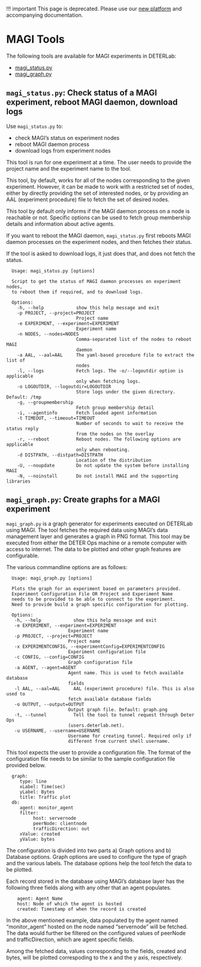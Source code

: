 
!!! important
    This page is deprecated. Please use our <a href="https://launch.mod.deterlab.net/">new platform</a> and accompanying documentation.
 
# MAGI Tools

The following tools are available for MAGI experiments in DETERLab:

<ul>
  <li><a href="#magi_status.py">magi_status.py</a></li>
  <li><a href="#magi_graph.py">magi_graph.py</a></li>
  
</ul>

## <a id="magi_status.py"></a>``magi_status.py``: Check status of a MAGI experiment, reboot MAGI daemon, download logs

Use ```magi_status.py``` to:

* check MAGI’s status on experiment nodes
* reboot MAGI daemon process
* download logs from experiment nodes

This tool is run for one experiment at a time. The user needs to provide the project name and the experiment name to the tool.

This tool, by default, works for all of the nodes corresponding to the given experiment. However, it can be made to work with a restricted set of nodes, either by directly providing the set of interested nodes, or by providing an AAL (experiment procedure) file to fetch the set of desired nodes.

This tool by default only informs if the MAGI daemon process on a node is reachable or not. Specific options can be used to fetch group membership details and information about active agents.

If you want to reboot the MAGI daemon, ```magi_status.py``` first reboots MAGI daemon processes on the experiment nodes, and then fetches their status.

If the tool is asked to download logs, it just does that, and does not fetch the status.

```
  Usage: magi_status.py [options]

  Script to get the status of MAGI daemon processes on experiment nodes,
  to reboot them if required, and to download logs.

  Options:
    -h, --help            show this help message and exit
    -p PROJECT, --project=PROJECT
                          Project name
    -e EXPERIMENT, --experiment=EXPERIMENT
                          Experiment name
    -n NODES, --nodes=NODES
                          Comma-separated list of the nodes to reboot MAGI
                          daemon
    -a AAL, --aal=AAL     The yaml-based procedure file to extract the list of
                          nodes
    -l, --logs            Fetch logs. The -o/--logoutdir option is applicable
                          only when fetching logs.
    -o LOGOUTDIR, --logoutdir=LOGOUTDIR
                          Store logs under the given directory. Default: /tmp
    -g, --groupmembership
                          Fetch group membership detail
    -i, --agentinfo       Fetch loaded agent information
    -t TIMEOUT, --timeout=TIMEOUT
                          Number of seconds to wait to receive the status reply
                          from the nodes on the overlay
    -r, --reboot          Reboot nodes. The following options are applicable
                          only when rebooting.
    -d DISTPATH, --distpath=DISTPATH
                          Location of the distribution
    -U, --noupdate        Do not update the system before installing MAGI
    -N, --noinstall       Do not install MAGI and the supporting libraries

```

## <a id="magi_graph.py"></a>``magi_graph.py``: Create graphs for a MAGI experiment

``magi_graph.py`` is a graph generator for experiments executed on DETERLab using MAGI. The tool fetches the required data using MAGI’s data management layer and generates a graph in PNG format. This tool may be executed from either the DETER Ops machine or a remote computer with access to internet. The data to be plotted and other graph features are configurable.

The various commandline options are as follows:

```
  Usage: magi_graph.py [options]

  Plots the graph for an experiment based on parameters provided.
  Experiment Configuration File OR Project and Experiment Name
  needs to be provided to be able to connect to the experiment.
  Need to provide build a graph specific configuration for plotting.

  Options:
   -h, --help            show this help message and exit
   -e EXPERIMENT, --experiment=EXPERIMENT
                       Experiment name
   -p PROJECT, --project=PROJECT
                       Project name
   -x EXPERIMENTCONFIG, --experimentConfig=EXPERIMENTCONFIG
                       Experiment configuration file
   -c CONFIG, --config=CONFIG
                       Graph configuration file
   -a AGENT, --agent=AGENT
                       Agent name. This is used to fetch available database
                       fields
   -l AAL, --aal=AAL     AAL (experiment procedure) file. This is also used to
                       fetch available database fields
   -o OUTPUT, --output=OUTPUT
                       Output graph file. Default: graph.png
   -t, --tunnel          Tell the tool to tunnel request through Deter Ops
                       (users.deterlab.net).
   -u USERNAME, --username=USERNAME
                       Username for creating tunnel. Required only if
                       different from current shell username.
```

This tool expects the user to provide a configuration file. The format of the configuration file needs to be similar to the sample configuration file provided below.

```
  graph:
     type: line
     xLabel: Time(sec)
     yLabel: Bytes
     title: Traffic plot
  db:
     agent: monitor_agent
     filter:
          host: servernode
          peerNode: clientnode
          trafficDirection: out
     xValue: created
     yValue: bytes
```

The configuration is divided into two parts a) Graph options and b) Database options. Graph options are used to configure the type of graph and the various labels. The database options help the tool fetch the data to be plotted.

Each record stored in the database using MAGI’s database layer has the following three fields along with any other that an agent populates.

```
    agent: Agent Name
    host: Node of which the agent is hosted
    created: Timestamp of when the record is created
```
In the above mentioned example, data populated by the agent named “monitor_agent” hosted on the node named “servernode” will be fetched. The data would further be filtered on the configured values of peerNode and trafficDirection, which are agent specific fields.

Among the fetched data, values corresponding to the fields, created and bytes, will be plotted correspoding to the x and the y axis, respectively.

